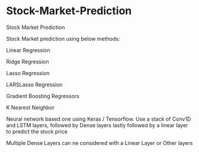 # Stock-Market-Prediction
Stock Market Prediction

Stock Market prediction using below methods:

Linear Regression

Ridge Regression

Lasso Regression

LARSLasso Regression

Gradient Boosting Regressors

K Nearest Neighbor

Neural network based one using Keras / Tensorflow. Use a stack of Conv1D and LSTM layers, 
followed by Dense layers lastly followed by a linear layer to predict the stock price

Multiple Dense Layers can ne considered with a Linear Layer or Other layers
